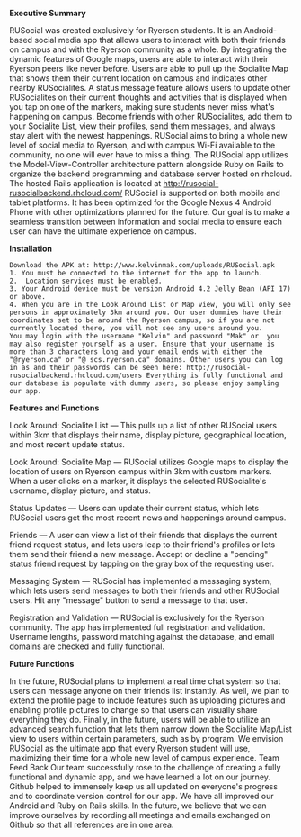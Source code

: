 **Executive Summary**

  RUSocial was created exclusively for Ryerson students. It is an Android-based social media app that allows users to interact with both their friends on campus and with the Ryerson community as a whole. By integrating the dynamic features of Google maps, users are able to interact with their Ryerson peers like never before. Users are able to pull up the Socialite Map that shows them their current location on campus and indicates other nearby RUSocialites. 
	A status message feature allows users to update other RUSocialites on their current thoughts and activities that is displayed when you tap on one of the markers, making sure students never miss what's happening on campus. Become friends with other RUSocialites, add them to your Socialite List, view their profiles, send them messages, and always stay alert with the newest happenings. RUSocial aims to bring a whole new level of social media to Ryerson, and with campus Wi-Fi available to the community, no one will ever have to miss a thing. 
	The RUSocial app utilizes the Model-View-Controller architecture pattern alongside Ruby on Rails to organize the backend programming and database server hosted on rhcloud. The hosted Rails application is located at http://rusocial-rusocialbackend.rhcloud.com/ RUSocial is supported on both mobile and tablet platforms. It has been optimized for the Google Nexus 4 Android Phone with other optimizations planned for the future. Our goal is to make a seamless transition between information and social media to ensure each user can have the ultimate experience on campus.
  
**Installation**

	Download the APK at: http://www.kelvinmak.com/uploads/RUSocial.apk
	1. You must be connected to the internet for the app to launch.
	2.  Location services must be enabled.
	3. Your Android device must be version Android 4.2 Jelly Bean (API 17) or above.
	4. When you are in the Look Around List or Map view, you will only see persons in approximately 3km around you. Our user dummies have their coordinates set to be around the Ryerson campus, so if you are not currently located there, you will not see any users around you. 
	You may login with the username "Kelvin" and password "Mak" or  you may also register yourself as a user. Ensure that your username is more than 3 characters long and your email ends with either the "@ryerson.ca" or "@ scs.ryerson.ca" domains. Other users you can log in as and their passwords can be seen here: http://rusocial-rusocialbackend.rhcloud.com/users Everything is fully functional and our database is populate with dummy users, so please enjoy sampling our app. 
 

**Features and Functions**

Look Around: Socialite List — This pulls up a list of other RUSocial users within 3km that displays their name, display picture, geographical location, and most recent update status.

Look Around: Socialite Map — RUSocial utilizes Google maps to display the location of users on Ryerson campus within 3km with custom markers. When a user clicks on a marker, it displays the selected RUSocialite's username, display picture, and status.   

Status Updates — Users can update their current status, which lets RUSocial users get the most recent news and happenings around campus.

Friends — A user can view a list of their friends that displays the current friend request status, and lets users leap to their friend's profiles or lets them send their friend a new message. Accept or decline a "pending" status friend request by tapping on the gray box of the requesting user.

Messaging System — RUSocial has implemented a messaging system, which lets users send messages to both their friends and other RUSocial users. Hit any "message" button to send a message to that user.

Registration and Validation — RUSocial is exclusively for the Ryerson community. The app has implemented full registration and validation. Username lengths, password matching against the database, and email domains are checked and fully functional. 


**Future Functions**

  In the future, RUSocial plans to implement a real time chat system so that users can message anyone on their friends list instantly. As well, we plan to extend the profile page to include features such as uploading pictures and enabling profile pictures to change so that users can visually share everything they do. Finally, in the future, users will be able to utilize an advanced search function that lets them narrow down the Socialite Map/List view to users within certain parameters, such as by program.  We envision RUSocial as the ultimate app that every Ryerson student will use, maximizing their time for a whole new level of campus experience.
Team Feed Back
	Our team successfully rose to the challenge of creating a fully functional and dynamic app, and we have learned a lot on our journey. Github helped to immensely keep us all updated on everyone's progress and to coordinate version control for our app. We have all improved our Android and Ruby on Rails skills. In the future, we believe that we can improve ourselves by recording all meetings and emails exchanged on Github so that all references are in one area. 

